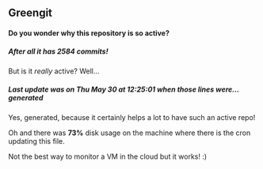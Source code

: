 ## Greengit

#### Do you wonder why this repository is so active?

##### After all it has 2584 commits!

But is it *really* active? Well...

##### Last update was on Thu May 30 at 12:25:01 when those lines were... generated

Yes, generated, because it certainly helps a lot to have such an active repo!

Oh and there was **73%** disk usage on the machine
where there is the cron updating this file.

Not the best way to monitor a VM in the cloud but it works! :)
